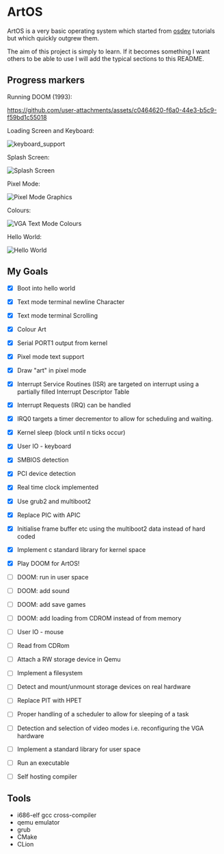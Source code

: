 # ArtOS
ArtOS is a very basic operating system which started from [osdev](https://wiki.osdev.org/Bare_Bones) tutorials but which quickly outgrew them. 

The aim of this project is simply to learn. If it becomes something I want others to be able to use I will add the typical sections to this README.

## Progress markers

Running DOOM (1993):

https://github.com/user-attachments/assets/c0464620-f6a0-44e3-b5c9-f59bd1c55018

Loading Screen and Keyboard:

![keyboard_support](https://github.com/user-attachments/assets/8fea2d96-1281-46d2-94d4-97fe90898c3f)

Splash Screen:

![Splash Screen](https://github.com/user-attachments/assets/7e11bf7d-7b6a-4f3f-b169-63956f5d99e4)


Pixel Mode:

![Pixel Mode Graphics](https://github.com/user-attachments/assets/7409c5e2-a6e2-4e1f-a4d6-326ad56a3bef)


Colours:

![VGA Text Mode Colours](https://github.com/user-attachments/assets/185d925c-64bc-4986-af92-3fdbf05f513e)


Hello World:

![Hello World](https://github.com/user-attachments/assets/27ce4931-914b-4c4e-bdbf-f9c89d69ac8a)

## My Goals
- [x] Boot into hello world
- [x] Text mode terminal newline Character
- [x] Text mode terminal Scrolling
- [x] Colour Art
- [x] Serial PORT1 output from kernel
- [x] Pixel mode text support
- [x] Draw "art" in pixel mode
- [x] Interrupt Service Routines (ISR) are targeted on interrupt using a partially filled Interrupt Descriptor Table
- [x] Interrupt Requests (IRQ) can be handled
- [x] IRQ0 targets a timer decrementor to allow for scheduling and waiting.
- [x] Kernel sleep (block until n ticks occur)
- [x] User IO - keyboard
- [x] SMBIOS detection
- [x] PCI device detection
- [x] Real time clock implemented
- [x] Use grub2 and multiboot2
- [x] Replace PIC with APIC
- [x] Initialise frame buffer etc using the multiboot2 data instead of hard coded
- [x] Implement c standard library for kernel space
- [x] Play DOOM for ArtOS!
- [ ] DOOM: run in user space
- [ ] DOOM: add sound
- [ ] DOOM: add save games
- [ ] DOOM: add loading from CDROM instead of from memory
- [ ] User IO - mouse
- [ ] Read from CDRom
- [ ] Attach a RW storage device in Qemu
- [ ] Implement a filesystem
- [ ] Detect and mount/unmount storage devices on real hardware
- [ ] Replace PIT with HPET
- [ ] Proper handling of a scheduler to allow for sleeping of a task
- [ ] Detection and selection of video modes i.e. reconfiguring the VGA hardware
- [ ] Implement a standard library for user space
- [ ] Run an executable
- [ ] Self hosting compiler


## Tools
- i686-elf gcc cross-compiler
- qemu emulator
- grub
- CMake
- CLion

